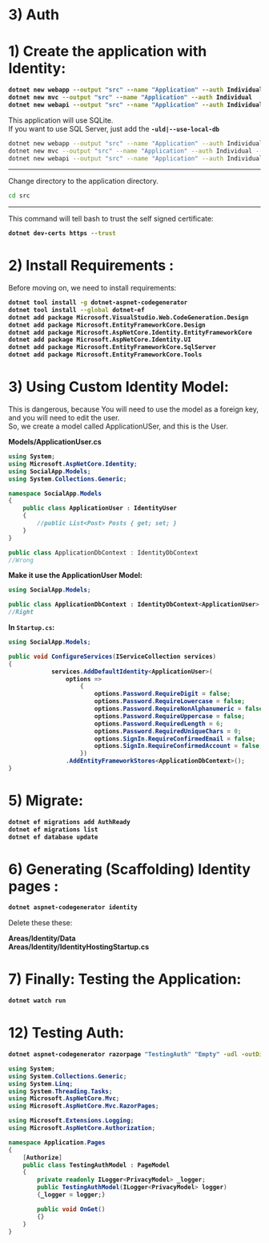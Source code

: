 # 3) Auth




# 1) Create the application with Identity:


<b>

```bash
dotnet new webapp --output "src" --name "Application" --auth Individual
dotnet new mvc --output "src" --name "Application" --auth Individual
dotnet new webapi --output "src" --name "Application" --auth Individual
```
</b>




This application will use SQLite.  
If you want to use SQL Server, just add the **`-uld|--use-local-db`**





```bash
dotnet new webapp --output "src" --name "Application" --auth Individual --use-local-db
dotnet new mvc --output "src" --name "Application" --auth Individual --use-local-db
dotnet new webapi --output "src" --name "Application" --auth Individual --use-local-db
```







---

Change directory to the application directory.
```bash
cd src
```


---

This command will tell bash to trust the self signed
 certificate:

<b>

```bash
dotnet dev-certs https --trust
```
</b>






# 2) Install Requirements :
Before moving on, we need to install requirements:
<b>

```bash
dotnet tool install -g dotnet-aspnet-codegenerator
dotnet tool install --global dotnet-ef
dotnet add package Microsoft.VisualStudio.Web.CodeGeneration.Design
dotnet add package Microsoft.EntityFrameworkCore.Design
dotnet add package Microsoft.AspNetCore.Identity.EntityFrameworkCore
dotnet add package Microsoft.AspNetCore.Identity.UI
dotnet add package Microsoft.EntityFrameworkCore.SqlServer
dotnet add package Microsoft.EntityFrameworkCore.Tools
```
</b>













# 3) Using Custom Identity Model:
This is dangerous, because You will need to use the 
model as a foreign key, and you will need to edit the user.  
So, we create a model called ApplicationUSer, and this is the User.



<b>
Models/ApplicationUser.cs

```cs
using System;
using Microsoft.AspNetCore.Identity;
using SocialApp.Models;
using System.Collections.Generic;

namespace SocialApp.Models
{
    public class ApplicationUser : IdentityUser
    {
        //public List<Post> Posts { get; set; }       
    }
}
```


</b>






```cs
public class ApplicationDbContext : IdentityDbContext 
//Wrong
```
<b>

Make it use the ApplicationUser Model:

```cs
using SocialApp.Models;

public class ApplicationDbContext : IdentityDbContext<ApplicationUser>
//Right
```








In **`Startup.cs`**:



```cs
using SocialApp.Models;

public void ConfigureServices(IServiceCollection services)
{
            services.AddDefaultIdentity<ApplicationUser>(
                options => 
                    {
                        options.Password.RequireDigit = false;
                        options.Password.RequireLowercase = false;
                        options.Password.RequireNonAlphanumeric = false;
                        options.Password.RequireUppercase = false;
                        options.Password.RequiredLength = 6;
                        options.Password.RequiredUniqueChars = 0;
                        options.SignIn.RequireConfirmedEmail = false;
                        options.SignIn.RequireConfirmedAccount = false;
                    })
                .AddEntityFrameworkStores<ApplicationDbContext>();
}
```

</b>






# 5) Migrate:


<b>

```bash
dotnet ef migrations add AuthReady
dotnet ef migrations list
dotnet ef database update 
```
</b>








# 6) Generating (Scaffolding) Identity pages :


<b>

```bash
dotnet aspnet-codegenerator identity
```
</b>

Delete these these:

**Areas/Identity/Data**  
**Areas/Identity/IdentityHostingStartup.cs**


















# 7) Finally: Testing the Application:


<b>

```bash
dotnet watch run
```
</b>





# 12) Testing Auth:


<b>

```bash
dotnet aspnet-codegenerator razorpage "TestingAuth" "Empty" -udl -outDir "Pages"
```



```cs
using System;
using System.Collections.Generic;
using System.Linq;
using System.Threading.Tasks;
using Microsoft.AspNetCore.Mvc;
using Microsoft.AspNetCore.Mvc.RazorPages;

using Microsoft.Extensions.Logging;
using Microsoft.AspNetCore.Authorization;

namespace Application.Pages
{
    [Authorize]
    public class TestingAuthModel : PageModel
    {
        private readonly ILogger<PrivacyModel> _logger;
        public TestingAuthModel(ILogger<PrivacyModel> logger)
        {_logger = logger;}

        public void OnGet()
        {}
    }
}
```
</b>







